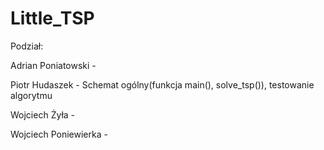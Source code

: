# Little_TSP

Podział:

Adrian Poniatowski - 

Piotr Hudaszek - Schemat ogólny(funkcja main(), solve_tsp()), testowanie algorytmu

Wojciech Żyła - 

Wojciech Poniewierka - 
